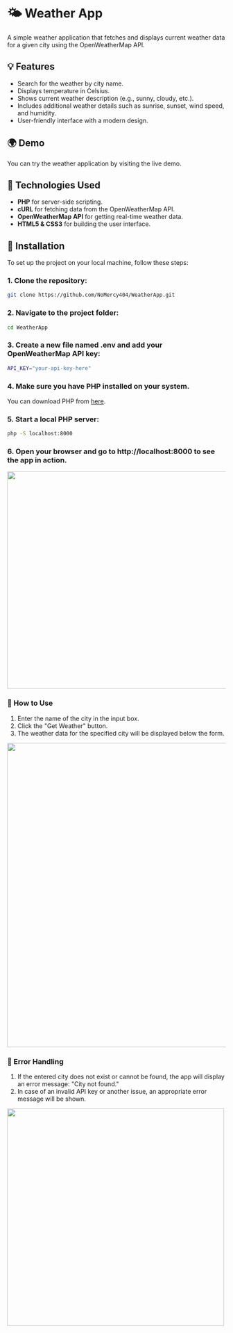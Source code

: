 # 🌤 Weather App

A simple weather application that fetches and displays current weather data for a given city using the OpenWeatherMap API.

## 💡 Features

- Search for the weather by city name.
- Displays temperature in Celsius.
- Shows current weather description (e.g., sunny, cloudy, etc.).
- Includes additional weather details such as sunrise, sunset, wind speed, and humidity.
- User-friendly interface with a modern design.

## 🌍 Demo

You can try the weather application by visiting the live demo.

## 📜 Technologies Used

- **PHP** for server-side scripting.
- **cURL** for fetching data from the OpenWeatherMap API.
- **OpenWeatherMap API** for getting real-time weather data.
- **HTML5 & CSS3** for building the user interface.

## 🔧 Installation

To set up the project on your local machine, follow these steps:

### 1. Clone the repository:
```bash
git clone https://github.com/NoMercy404/WeatherApp.git
```
### 2. Navigate to the project folder:
```bash
cd WeatherApp
```
### 3. Create a new file named .env and add your OpenWeatherMap API key:
```bash
API_KEY="your-api-key-here"
```
### 4. Make sure you have PHP installed on your system.
You can download PHP from [here](https://www.php.net/downloads).

### 5. Start a local PHP server:
```bash
php -S localhost:8000
```
### 6. Open your browser and go to <strong> http://localhost:8000 </strong> to see the app in action.

<img src="https://github.com/user-attachments/assets/e96152db-6d8e-4247-a1d2-645b6d6400ae" width="700" height="500">

### 💬 How to Use
<ol>
  <li>Enter the name of the city in the input box.</li>
  <li>Click the "Get Weather" button.</li>
  <li>The weather data for the specified city will be displayed below the form.</li>
</ol>

<img src = https://github.com/user-attachments/assets/a7d3c8c1-6130-49c2-a1ac-280241053148 width = "600" height = "700">


### 🚨 Error Handling
<ol>
  <li>If the entered city does not exist or cannot be found, the app will display an error message: "City not found."</li>
  <li>In case of an invalid API key or another issue, an appropriate error message will be shown.</li>
</ol>

<img src= https://github.com/user-attachments/assets/b9e86e03-9d7b-405b-8a41-0824bee5be5d width = "500" height = "500">










